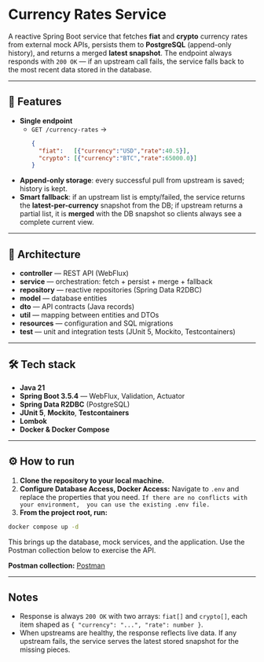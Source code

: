 # Currency Rates Service

A reactive Spring Boot service that fetches **fiat** and **crypto** currency rates from external mock APIs, persists them to **PostgreSQL** (append-only history), and returns a merged **latest snapshot**. The endpoint always responds with `200 OK` — if an upstream call fails, the service falls back to the most recent data stored in the database.

---

## 🎯 Features

- **Single endpoint**
    - `GET /currency-rates` →
      ```json
      {
        "fiat":   [{"currency":"USD","rate":40.5}],
        "crypto": [{"currency":"BTC","rate":65000.0}]
      }
      ```
- **Append-only storage**: every successful pull from upstream is saved; history is kept.
- **Smart fallback**: if an upstream list is empty/failed, the service returns the **latest-per-currency** snapshot from the DB; if upstream returns a partial list, it is **merged** with the DB snapshot so clients always see a complete current view.

---

## 📁 Architecture

- **controller** — REST API (WebFlux)
- **service** — orchestration: fetch + persist + merge + fallback
- **repository** — reactive repositories (Spring Data R2DBC)
- **model** — database entities
- **dto** — API contracts (Java records)
- **util** — mapping between entities and DTOs
- **resources** — configuration and SQL migrations
- **test** — unit and integration tests (JUnit 5, Mockito, Testcontainers)

---

## 🛠 Tech stack

- **Java 21**
- **Spring Boot 3.5.4** — WebFlux, Validation, Actuator
- **Spring Data R2DBC** (PostgreSQL)
- **JUnit 5**, **Mockito**, **Testcontainers**
- **Lombok**
- **Docker & Docker Compose**

---

## ⚙️ How to run

1. **Clone the repository to your local machine.**
2. **Configure Database Access, Docker Access:** Navigate to `.env`
   and replace the properties that you need. 
   `If there are no conflicts with your environment, 
   you can use the existing .env file.`
3. **From the project root, run:**

```bash
docker compose up -d
```

This brings up the database, mock services, and the application.
Use the Postman collection below to exercise the API.

**Postman collection:** [Postman](./currency-rates-service.postman_collection.json)

---

## Notes

- Response is always `200 OK` with two arrays: `fiat[]` and `crypto[]`, each item shaped as `{ "currency": "...", "rate": number }`.
- When upstreams are healthy, the response reflects live data. If any upstream fails, the service serves the latest stored snapshot for the missing pieces.
